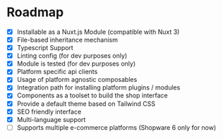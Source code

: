 # Roadmap 

- [x] Installable as a Nuxt.js Module (compatible with Nuxt 3)
- [x] File-based inheritance mechanism
- [x] Typescript Support
- [x] Linting config (for dev purposes only)
- [x] Module is tested (for dev purposes only)
- [x] Platform specific api clients
- [x] Usage of platform agnostic composables
- [x] Integration path for installing platform plugins / modules
- [x] Components as a toolset to build the shop interface
- [x] Provide a default theme based on Tailwind CSS
- [x] SEO friendly interface
- [x] Multi-language support
- [ ] Supports multiple e-commerce platforms (Shopware 6 only for now)
